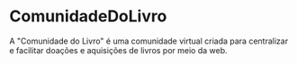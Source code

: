 # ComunidadeDoLivro
A "Comunidade do Livro" é uma comunidade virtual criada para centralizar e facilitar doações e aquisições de livros por meio da web.
